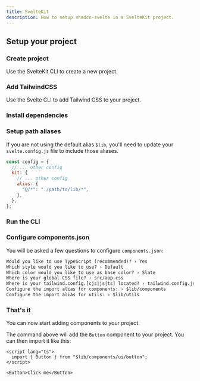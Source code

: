 ```yaml
---
title: SvelteKit
description: How to setup shadcn-svelte in a SvelteKit project.
---
```


<script>
  import { Alert, AlertDescription } from "$lib/registry/new-york/ui/alert";
  import { Steps, PMCreate, PMExecute, PMInstall, PMAddComp } from "$lib/components/docs";
</script>

## Setup your project

<Steps>

### Create project

Use the SvelteKit CLI to create a new project.

<PMCreate command="svelte@latest my-app" />

### Add TailwindCSS

Use the Svelte CLI to add Tailwind CSS to your project.

<PMExecute command="sv add tailwindcss" />

### Install dependencies

<PMInstall />

### Setup path aliases

If you are not using the default alias `$lib`, you'll need to update your `svelte.config.js` file to include those aliases.

```js title="svelte.config.js" {6}
const config = {
  // ... other config
  kit: {
    // ... other config
    alias: {
      "@/*": "./path/to/lib/*",
    },
  },
};
```

### Run the CLI

<PMExecute command="shadcn-svelte@latest init" />

### Configure components.json

You will be asked a few questions to configure `components.json`:

```txt showLineNumbers
Would you like to use TypeScript (recommended)? › Yes
Which style would you like to use? › Default
Which color would you like to use as base color? › Slate
Where is your global CSS file? › src/app.css
Where is your tailwind.config.[cjs|js|ts] located? › tailwind.config.js
Configure the import alias for components: › $lib/components
Configure the import alias for utils: › $lib/utils
```

### That's it

You can now start adding components to your project.

<PMAddComp name="button" />

The command above will add the `Button` component to your project. You can then import it like this:

```svelte {2,5} showLineNumbers
<script lang="ts">
  import { Button } from "$lib/components/ui/button";
</script>

<Button>Click me</Button>
```

</Steps>
